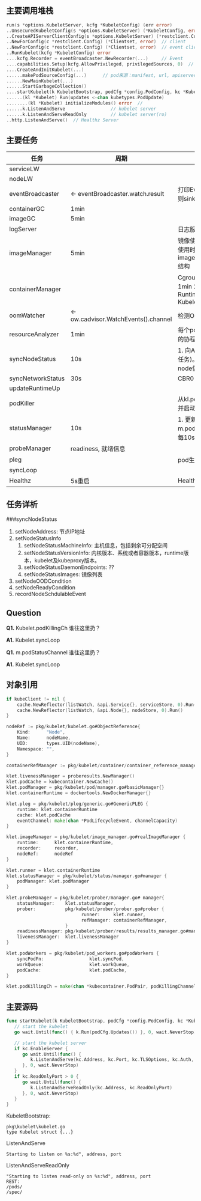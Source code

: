 ## 主要调用堆栈

```go
run(s *options.KubeletServer, kcfg *KubeletConfig) (err error)
..UnsecuredKubeletConfig(s *options.KubeletServer) (*KubeletConfig, error)
..CreateAPIServerClientConfig(s *options.KubeletServer) (*restclient.Config, error) // client??
..NewForConfig(c *restclient.Config) (*Clientset, error)  // client
..NewForConfig(c *restclient.Config) (*Clientset, error)  // event client
..RunKubelet(kcfg *KubeletConfig) error
....kcfg.Recorder = eventBroadcaster.NewRecorder(...)     // Event
....capabilities.Setup(kcfg.AllowPrivileged, privilegedSources, 0)  // capabilities
....CreateAndInitKubelet(...)
......makePodSourceConfig(...)      // pod来源：manifest, url, apiserver
......NewMainKubelet(...)
......StartGarbageCollection()
....startKubelet(k KubeletBootstrap, podCfg *config.PodConfig, kc *KubeletConfig)
......(kl *Kubelet) Run(updates <-chan kubetypes.PodUpdate)
........(kl *Kubelet) initializeModules() error  // 
......k.ListenAndServe                 // kubelet server
......k.ListenAndServeReadOnly         // kubelet server(ro)
..http.ListenAndServe()  // Healthz Server
```

## 主要任务

| 任务                | 周期                                   | 说明                                       |
| ----------------- | ------------------------------------ | ---------------------------------------- |
| serviceLW         |                                      |                                          |
| nodeLW            |                                      |                                          |
| eventBroadcaster  | <- eventBroadcaster.watch.result     | 打印Event，若EventClient不空则sink到Event        |
| containerGC       | 1min                                 |                                          |
| imageGC           | 5min                                 |                                          |
| logServer         |                                      | 日志服务器：/logs/                             |
| imageManager      | 5min                                 | 镜像使用情况（发现时间，最近使用时间，大小），保存在imageManager.imageRecords结构 |
| containerManager  |                                      | Cgroup。1. ensureState, 1min 2. 更新RuntimeCgroupsName, KubeletCgroupsName, 5min |
| oomWatcher        | <- ow.cadvisor.WatchEvents().channel | 检测OOM Event                              |
| resourceAnalyzer  | 1min                                 | 每个pod启动收集Volume信息的协程                     |
| syncNodeStatus    | 10s                                  | 1. 向APIServer注册node(一次任务)。2. 向APIServer更新node信息 |
| syncNetworkStatus | 30s                                  | CBR0                                     |
| updateRuntimeUp   |                                      |                                          |
| podKiller         |                                      | 从kl.podKillingCh中读取pod，并启动协程杀之           |
| statusManager     | 10s                                  | 1. 更新来自m.podStatusChannel的pod 2. 每10s syncBatch() |
| probeManager      | readiness, 就绪信息                      |                                          |
| pleg              |                                      | pod生存周期事件。                               |
| syncLoop          |                                      |                                          |
| Healthz           | 5s重启                                 | Health server: /healthz                  |

## 任务详析

###syncNodeStatus

1. setNodeAddress: 节点IP地址
2. setNodeStatusInfo
   1. setNodeStatusMachineInfo: 主机信息，包括剩余可分配空间
   2. setNodeStatusVersionInfo: 内核版本、系统或者容器版本，runtime版本，kubelet及kubeproxy版本。
   3. setNodeStatusDaemonEndpoints:  ??
   4. setNodeStatusImages: 镜像列表
3. setNodeOODCondition
4. setNodeReadyCondition
5. recordNodeSchdulableEvent


## Question

**Q1.** Kubelet.podKillingCh 谁往这里扔？

**A1.** Kubelet.syncLoop



**Q1.** m.podStatusChannel 谁往这里扔？

**A1.** Kubelet.syncLoop



## 对象引用

```go
if kubeClient != nil {
    cache.NewReflector(listWatch, &api.Service{}, serviceStore, 0).Run()
    cache.NewReflector(listWatch, &api.Node{}, nodeStore, 0).Run()
}

nodeRef := pkg/kubelet/kubelet.go#ObjectReference{
    Kind:      "Node",
    Name:      nodeName,
    UID:       types.UID(nodeName),
    Namespace: "",
}

containerRefManager := pkg/kubelet/container/container_reference_manager.go#RefManager{}

klet.livenessManager = proberesults.NewManager()
klet.podCache = kubecontainer.NewCache()
klet.podManager = pkg/kubelet/pod/manager.go#basicManager{}
klet.containerRuntime = dockertools.NewDockerManager{}

klet.pleg = pkg/kubelet/pleg/generic.go#GenericPLEG {
    runtime: klet.containerRuntime
    cache: klet.podCache
    eventChannel: make(chan *PodLifecycleEvent, channelCapacity)
}

klet.imageManager = pkg/kubelet/image_manager.go#realImageManager {
    runtime:      klet.containerRuntime,
    recorder:     recorder,
    nodeRef:      nodeRef
}

klet.runner = klet.containerRuntime
klet.statusManager = pkg/kubelet/status/manager.go#manager {
    podManager: klet.podManager
}

klet.probeManager = pkg/kubelet/prober/manager.go# manager{
    statusManager:    klet.statusManager,
    prober:           pkg/kubelet/prober/prober.go#prober {
                            runner:     klet.runner,
                            refManager: containerRefManager,
                      }
    readinessManager: pkg/kubelet/prober/results/results_manager.go#manager{},
    livenessManager:  klet.livenessManager
}

klet.podWorkers = pkg/kubelet/pod_workers.go#podWorkers {
    syncPodFn:                 klet.syncPod,
    workQueue:                 klet.workQueue,
    podCache:                  klet.podCache,
}

klet.podKillingCh = make(chan *kubecontainer.PodPair, podKillingChannelCapacity)
```






## 主要源码


```go
func startKubelet(k KubeletBootstrap, podCfg *config.PodConfig, kc *KubeletConfig) {
   // start the kubelet
   go wait.Until(func() { k.Run(podCfg.Updates()) }, 0, wait.NeverStop)

   // start the kubelet server
   if kc.EnableServer {
      go wait.Until(func() {
         k.ListenAndServe(kc.Address, kc.Port, kc.TLSOptions, kc.Auth, kc.EnableDebuggingHandlers)
      }, 0, wait.NeverStop)
   }
   if kc.ReadOnlyPort > 0 {
      go wait.Until(func() {
         k.ListenAndServeReadOnly(kc.Address, kc.ReadOnlyPort)
      }, 0, wait.NeverStop)
   }
}
```

KubeletBootstrap:
```
pkg\kubelet\kubelet.go
type Kubelet struct {...}
```

ListenAndServe
```
Starting to listen on %s:%d", address, port
```

ListenAndServeReadOnly
```
"Starting to listen read-only on %s:%d", address, port
REST:
/pods/
/spec/
```